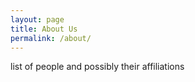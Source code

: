 ```yaml
---
layout: page
title: About Us
permalink: /about/
---
```


list of people and possibly their affiliations
